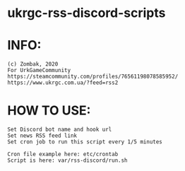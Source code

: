 # ukrgc-rss-discord-scripts

# INFO:
```
(c) Zombak, 2020
For UrkGameCommunity
https://steamcommunity.com/profiles/76561198078585952/
https://www.ukrgc.com.ua/?feed=rss2
```

# HOW TO USE:
```
Set Discord bot name and hook url
Set news RSS feed link
Set cron job to run this script every 1/5 minutes
```

```
Cron file example here: etc/crontab
Script is here: var/rss-discord/run.sh
```
